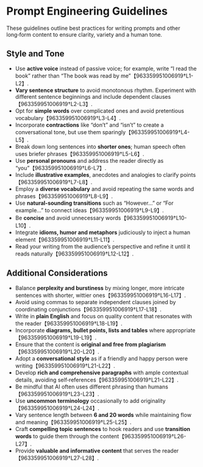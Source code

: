 # Prompt Engineering Guidelines

These guidelines outline best practices for writing prompts and other long‑form content to ensure clarity, variety and a human tone.

## Style and Tone

* Use **active voice** instead of passive voice; for example, write “I read the book” rather than “The book was read by me”【963359951006919†L1-L2】.
* **Vary sentence structure** to avoid monotonous rhythm. Experiment with different sentence beginnings and include dependent clauses【963359951006919†L2-L3】.
* Opt for **simple words** over complicated ones and avoid pretentious vocabulary【963359951006919†L3-L4】.
* Incorporate **contractions** like “don’t” and “isn’t” to create a conversational tone, but use them sparingly【963359951006919†L4-L5】.
* Break down long sentences into **shorter ones**; human speech often uses briefer phrases【963359951006919†L5-L6】.
* Use **personal pronouns** and address the reader directly as “you”【963359951006919†L6-L7】.
* Include **illustrative examples**, anecdotes and analogies to clarify points【963359951006919†L7-L8】.
* Employ a **diverse vocabulary** and avoid repeating the same words and phrases【963359951006919†L8-L9】.
* Use **natural-sounding transitions** such as “However…” or “For example…” to connect ideas【963359951006919†L9-L9】.
* Be **concise** and avoid unnecessary words【963359951006919†L10-L10】.
* Integrate **idioms, humor and metaphors** judiciously to inject a human element【963359951006919†L11-L11】.
* Read your writing from the audience’s perspective and refine it until it reads naturally【963359951006919†L12-L12】.

## Additional Considerations

* Balance **perplexity and burstiness** by mixing longer, more intricate sentences with shorter, wittier ones【963359951006919†L16-L17】.
* Avoid using commas to separate independent clauses joined by coordinating conjunctions【963359951006919†L17-L18】.
* Write in **plain English** and focus on quality content that resonates with the reader【963359951006919†L18-L19】.
* Incorporate **diagrams, bullet points, lists and tables** where appropriate【963359951006919†L19-L19】.
* Ensure that the content is **original and free from plagiarism**【963359951006919†L20-L20】.
* Adopt a **conversational style** as if a friendly and happy person were writing【963359951006919†L21-L22】.
* Develop **rich and comprehensive paragraphs** with ample contextual details, avoiding self‑references【963359951006919†L21-L22】.
* Be mindful that AI often uses different phrasing than humans【963359951006919†L23-L23】.
* Use **uncommon terminology** occasionally to add originality【963359951006919†L24-L24】.
* Vary sentence length between **6 and 20 words** while maintaining flow and meaning【963359951006919†L25-L25】.
* Craft **compelling topic sentences** to hook readers and use **transition words** to guide them through the content【963359951006919†L26-L27】.
* Provide **valuable and informative content** that serves the reader【963359951006919†L27-L28】.
